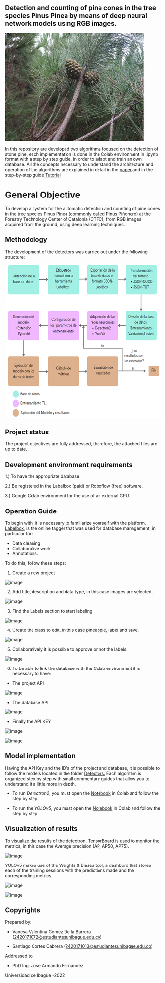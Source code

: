 ## Detection and counting of pine cones in the tree species Pinus Pinea by means of deep neural network models using RGB images.

<img src="/docs/piña.JPG" alt="fruto piña de pino" width="450" height="350" >

In this repository are developed two algorithms focused on the detection of stone pine, each implementation is done in the Colab environment in .ipynb format with a step by step guide, in order to adapt and train an own database.
All the concepts necessary to understand the architecture and operation of the algorithms are explained in detail in the [paper](https://drive.google.com/file/d/1-GCklux25KECxikIuyw51cOWCI7xg_bT/view?usp=sharing) and in the step-by-step guide [Tutorial](https://www.youtube.com/watch?v=yPtMvMDRWPs&ab_channel=SANTIAGOCORTESCABRERA)

# General Objective

To develop a system for the automatic detection and counting of pine cones in the tree species Pinus Pinea (commonly called Pinus Piñonero) at the Forestry Technology Center of Catalonia (CTFC), from RGB images acquired from the ground, using deep learning techniques.


## Methodology
The development of the detectors was carried out under the following structure:

<img src="/docs/metodologia.png" alt="Metodología" width="600" height="500">

## Project status

The project objectives are fully addressed, therefore, the attached files are up to date.

## Development environment requirements

1.) To have the appropriate database.

2.) Be registered in the Labelbox (paid) or Roboflow (free) software.

3.) Google Colab environment for the use of an external GPU.

## Operation Guide

To begin with, it is necessary to familiarize yourself with the platform. [Labelbox](https://labelbox.com/), is the online tagger that was used for database management, in particular for:

*  Data cleaning
* Collaborative work 
* Annotations. 

To do this, follow these steps:

1. Create a new project

![image](https://user-images.githubusercontent.com/58084716/186775967-96fb58bb-a49e-4f13-9d99-e1ec6cdfa045.png)

2. Add title, description and data type, in this case images are selected.

![image](https://user-images.githubusercontent.com/58084716/186776305-4f90a0d2-e738-49d5-a586-a6d82fa7bc45.png)

3. Find the Labels section to start labeling

![image](https://user-images.githubusercontent.com/58084716/186776478-4b028a45-a17f-4cc7-acde-9de72d8b4bd3.png)

4. Create the class to edit, in this case pineapple, label and save.

![image](https://user-images.githubusercontent.com/58084716/186776970-ac354398-2785-4206-8632-28849c1f0156.png)

5. Collaboratively it is possible to approve or not the labels.

![image](https://user-images.githubusercontent.com/58084716/186777070-2c8236d2-fa41-495f-ad83-4507ba77ca75.png)

6. To be able to link the database with the Colab environment it is necessary to have:
 
 * The project API
 
![image](https://user-images.githubusercontent.com/58084716/186777353-e523ce28-41e0-4f7c-ab18-600375e09e3d.png)

 * The database API
 
![image](https://user-images.githubusercontent.com/58084716/186777443-663abbc5-d2aa-490d-bed2-e5e47cec0ea2.png)

 * Finally the API KEY

![image](https://user-images.githubusercontent.com/58084716/186777601-04ef7a27-00af-4896-a246-07ccfcd07e88.png)

![image](https://user-images.githubusercontent.com/58084716/186777763-3695acd3-6516-4be7-bea4-c4b104664afb.png)

## Model implementation

Having the API Key and the ID's of the project and database, it is possible to follow the models located in the folder [Detectors.](https://github.com/Tesis-deteccion-y-conteo-de-pinas/Detectores-pina-de-pino/tree/main/Detectores) Each algorithm is organized step by step with small commentary guides that allow you to understand it a little more in depth.

* To run *Detectron2*, you must open the [Notebook](https://github.com/Tesis-deteccion-y-conteo-de-pinas/Detectores-pina-de-pino/blob/main/Detectores/Detectron2.ipynb) in Colab and follow the step by step.

* To run the *YOLOv5*, you must open the [Notebook](https://github.com/Tesis-deteccion-y-conteo-de-pinas/Detectores-pina-de-pino/blob/main/Detectores/YOLOv5.ipynb) in Colab and follow the step by step.

## Visualization of results

To visualize the results of the detectron, TensorBoard is used to monitor the metrics, in this case the Average precision (AP, AP50, AP75).

![image](https://user-images.githubusercontent.com/70868955/186993319-f220a6da-e20c-4eda-a634-6eb1ab4efe33.png)

YOLOv5 makes use of the Weights & Biases tool, a dashbord that stores each of the training sessions with the predictions made and the corresponding metrics.

![image](https://user-images.githubusercontent.com/70868955/186992031-03586818-0c72-40fa-9765-f3d77849601e.png)

![image](https://user-images.githubusercontent.com/70868955/186994576-438935dc-cf76-412a-92cf-8c1fa86dddd2.png)


## Copyrights
Prepared by:

* Vanesa Valentina Gomez De la Barrera (2420171072@estudiantesunibague.edu.co)

* Santiago Cortes Cabrera (2420171013@estudiantesunibague.edu.co)

Addressed to:

* PhD Ing. Jose Armando Fernández

Universidad de Ibague -2022
